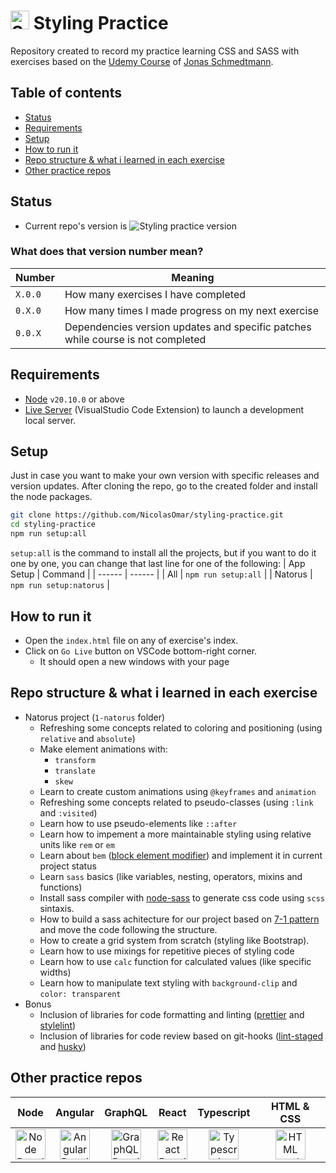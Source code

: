 # <img src="https://cdn.simpleicons.org/sass" title="Styling Practice Repo" alt="Styling Practice Repo" width="30"> Styling Practice
Repository created to record my practice learning CSS and SASS with exercises based on the [Udemy Course](https://www.udemy.com/course/advanced-css-and-sass) of [Jonas Schmedtmann](https://www.udemy.com/user/jonasschmedtmann/).

## Table of contents
- [Status](#status)
- [Requirements](#requirements)
- [Setup](#setup)
- [How to run it](#how-to-run-it)
- [Repo structure & what i learned in each exercise](#repo-structure--what-i-learned-in-each-exercise)
- [Other practice repos](#other-practice-repos)

## Status
- Current repo's version is ![Styling practice version](https://img.shields.io/github/package-json/v/nicolasomar/styling-practice?color=success&label=%20&style=flat-square)

### What does that version number mean?
| Number | Meaning |
| ------ | ------ |
| `X.0.0` | How many exercises I have completed |
| `0.X.0` | How many times I made progress on my next exercise |
| `0.0.X` | Dependencies version updates and specific patches while course is not completed |

## Requirements
- [Node](https://nodejs.org/en/download/) `v20.10.0` or above
- [Live Server](https://marketplace.visualstudio.com/items?itemName=ritwickdey.LiveServer) (VisualStudio Code Extension) to launch a development local server.

## Setup
Just in case you want to make your own version with specific releases and version updates.
After cloning the repo, go to the created folder and install the node packages.
```sh
git clone https://github.com/NicolasOmar/styling-practice.git
cd styling-practice
npm run setup:all
```

`setup:all` is the command to install all the projects, but if you want to do it one by one, you can change that last line for one of the following:
| App Setup | Command |
| ------ | ------ |
| All | `npm run setup:all` |
| Natorus | `npm run setup:natorus` |

## How to run it
- Open the `index.html` file on any of exercise's index.
- Click on `Go Live` button on VSCode bottom-right corner.
  - It should open a new windows with your page

## Repo structure & what i learned in each exercise
- Natorus project (`1-natorus` folder)
  - Refreshing some concepts related to coloring and positioning (using `relative` and `absolute`)
  - Make element animations with:
    - `transform`
    - `translate`
    - `skew`
  - Learn to create custom animations using `@keyframes` and `animation`
  - Refreshing some concepts related to pseudo-classes (using `:link` and `:visited`)
  - Learn how to use pseudo-elements like `::after`
  - Learn how to impement a more maintainable styling using relative units like `rem` or `em`
  - Learn about `bem` ([block element modifier](https://getbem.com/)) and implement it in current project status
  - Learn `sass` basics (like variables, nesting, operators, mixins and functions)
  - Install sass compiler with [node-sass](https://www.npmjs.com/package/node-sass) to generate css code using `scss` sintaxis.
  - How to build a sass achitecture for our project based on [7-1 pattern](https://sass-guidelin.es/#the-7-1-pattern) and move the code following the structure.
  - How to create a grid system from scratch (styling like Bootstrap).
  - Learn how to use mixings for repetitive pieces of styling code
  - Learn how to use `calc` function for calculated values (like specific widths)
  - Learn how to manipulate text styling with `background-clip` and `color: transparent`
- Bonus
  - Inclusion of libraries for code formatting and linting ([prettier](https://github.com/prettier/prettier) and [stylelint](https://github.com/stylelint/stylelint))
  - Inclusion of libraries for code review based on git-hooks ([lint-staged](https://github.com/lint-staged/lint-staged) and [husky](https://github.com/typicode/husky))

## Other practice repos
| Node | Angular | GraphQL | React | Typescript | HTML & CSS |
| :---: | :---: | :---: | :---: | :---: | :---: |
| [<img src="https://cdn.simpleicons.org/node.js" title="Node Practice Repo" alt="Node Practice Repo" width="48">](https://github.com/NicolasOmar/node-practice) | [<img src="https://cdn.simpleicons.org/angular" title="Angular Practice Repo" alt="Angular Practice Repo" width="48">](https://github.com/NicolasOmar/angular-practice) | [<img src="https://cdn.simpleicons.org/graphql" title="GraphQL Practice Repo" alt="GraphQL Practice Repo" width="48">](https://github.com/NicolasOmar/graphql-practice) | [<img src="https://cdn.simpleicons.org/react" title="React Practice Repo" alt="React Practice Repo" width="48">](https://github.com/NicolasOmar/react-practice) | [<img src="https://cdn.simpleicons.org/typescript" title="Typescript Practice Repo" alt="Typescript Practice Repo" width="48">](https://github.com/NicolasOmar/typescript-practice) |  [<img src="https://cdn.simpleicons.org/html5" title="HTML and CSS Practice Repo" alt="HTML and CSS Practice Repo" width="48px">](https://github.com/NicolasOmar/html-css-practice) |